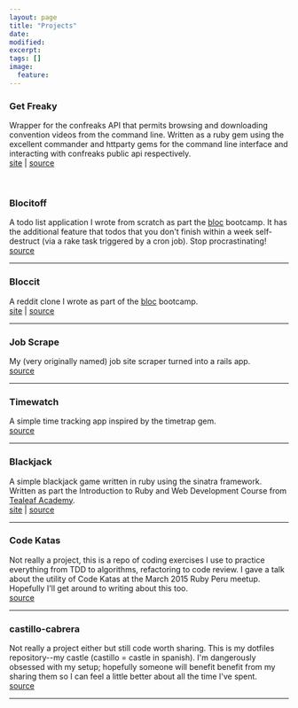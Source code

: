 ```yaml
---
layout: page
title: "Projects"
date:
modified:
excerpt:
tags: []
image:
  feature:
---
```


### Get Freaky
Wrapper for the confreaks API that permits browsing and downloading convention videos from the command line. Written as a ruby gem using the excellent commander and httparty gems for the command line interface and interacting with confreaks public api respectively.
<br>
[site](https://rubygems.org/gems/get_freaky) | [source](https://github.com/smcabrera/get_freaky)

<br />

###  Blocitoff
A todo list application I wrote from scratch as part the [bloc](https://www.bloc.io) bootcamp. It has the additional feature that todos that you don't finish within a week self-destruct (via a rake task triggered by a cron job). Stop procrastinating!
<br>
[source](https://github.com/smcabrera/blocitoff)
<hr />

###  Bloccit
A reddit clone I wrote as part of the [bloc](https://www.bloc.io) bootcamp.
<br>
[site](http://smcabrera-bloccit.herokuapp.com/) | [source](https://github.com/smcabrera/bloccit)
<hr />

### Job Scrape
My (very originally named) job site scraper turned into a rails app.
<br>
[source](https://github.com/smcabrera/job-scrape)
<hr />

### Timewatch
A simple time tracking app inspired by the timetrap gem.
<br>
[source](https://github.com/smcabrera/timewatch)
<hr />

### Blackjack
A simple blackjack game written in ruby using the sinatra framework. Written as part the Introduction to Ruby and Web Development Course from [Tealeaf Academy](http://www.gotealeaf.com/curriculum).
<br>
[site](http://smcabrera-blackjack.herokuapp.com/) | [source](https://github.com/smcabrera/web-blackjack)
<hr />

###  Code Katas
Not really a project, this is a repo of coding exercises I use to practice everything from TDD to algorithms, refactoring to code review. I gave a talk about the utility of Code Katas at the March 2015 Ruby Peru meetup. Hopefully I'll get around to writing about this too.
<br>
[source](https://github.com/smcabrera/katas)
<hr />

###  castillo-cabrera
Not really a project either but still code worth sharing. This is my dotfiles repository--my castle (castillo = castle in spanish). I'm dangerously obsessed with my setup; hopefully someone will benefit benefit from my sharing them so I can feel a little better about all the time I've spent.
<br>
[source](https://github.com/smcabrera/castillo-cabrera)
<hr />
